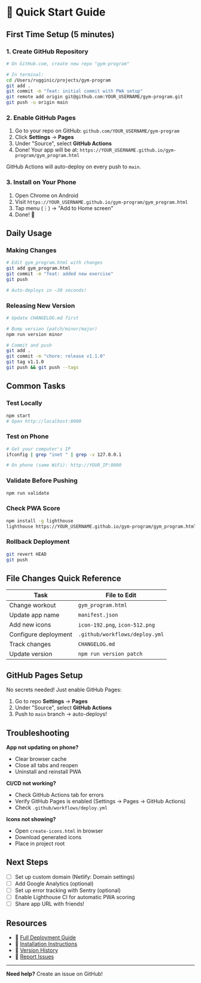 # 🚀 Quick Start Guide

## First Time Setup (5 minutes)

### 1. Create GitHub Repository

```bash
# On GitHub.com, create new repo "gym-program"

# In terminal:
cd /Users/rugginic/projects/gym-program
git add .
git commit -m "feat: initial commit with PWA setup"
git remote add origin git@github.com:YOUR_USERNAME/gym-program.git
git push -u origin main
```

### 2. Enable GitHub Pages

1. Go to your repo on GitHub: `github.com/YOUR_USERNAME/gym-program`
2. Click **Settings** → **Pages**
3. Under "Source", select **GitHub Actions**
4. Done! Your app will be at: `https://YOUR_USERNAME.github.io/gym-program/gym_program.html`

GitHub Actions will auto-deploy on every push to `main`.

### 3. Install on Your Phone

1. Open Chrome on Android
2. Visit `https://YOUR_USERNAME.github.io/gym-program/gym_program.html`
3. Tap menu (⋮) → "Add to Home screen"
4. Done! 🎉

## Daily Usage

### Making Changes

```bash
# Edit gym_program.html with changes
git add gym_program.html
git commit -m "feat: added new exercise"
git push

# Auto-deploys in ~30 seconds!
```

### Releasing New Version

```bash
# Update CHANGELOG.md first

# Bump version (patch/minor/major)
npm run version minor

# Commit and push
git add .
git commit -m "chore: release v1.1.0"
git tag v1.1.0
git push && git push --tags
```

## Common Tasks

### Test Locally
```bash
npm start
# Open http://localhost:8000
```

### Test on Phone
```bash
# Get your computer's IP
ifconfig | grep "inet " | grep -v 127.0.0.1

# On phone (same WiFi): http://YOUR_IP:8000
```

### Validate Before Pushing
```bash
npm run validate
```

### Check PWA Score
```bash
npm install -g lighthouse
lighthouse https://YOUR_USERNAME.github.io/gym-program/gym_program.html --view
```

### Rollback Deployment
```bash
git revert HEAD
git push
```

## File Changes Quick Reference

| Task | File to Edit |
|------|-------------|
| Change workout | `gym_program.html` |
| Update app name | `manifest.json` |
| Add new icons | `icon-192.png`, `icon-512.png` |
| Configure deployment | `.github/workflows/deploy.yml` |
| Track changes | `CHANGELOG.md` |
| Update version | `npm run version patch` |

## GitHub Pages Setup

No secrets needed! Just enable GitHub Pages:

1. Go to repo **Settings** → **Pages**
2. Under "Source", select **GitHub Actions**
3. Push to `main` branch → auto-deploys!

## Troubleshooting

**App not updating on phone?**
- Clear browser cache
- Close all tabs and reopen
- Uninstall and reinstall PWA

**CI/CD not working?**
- Check GitHub Actions tab for errors
- Verify GitHub Pages is enabled (Settings → Pages → GitHub Actions)
- Check `.github/workflows/deploy.yml`

**Icons not showing?**
- Open `create-icons.html` in browser
- Download generated icons
- Place in project root

## Next Steps

- [ ] Set up custom domain (Netlify: Domain settings)
- [ ] Add Google Analytics (optional)
- [ ] Set up error tracking with Sentry (optional)
- [ ] Enable Lighthouse CI for automatic PWA scoring
- [ ] Share app URL with friends!

## Resources

- 📘 [Full Deployment Guide](DEPLOYMENT.md)
- 📱 [Installation Instructions](INSTALL.md)
- 📝 [Version History](CHANGELOG.md)
- 🐛 [Report Issues](https://github.com/YOUR_USERNAME/gym-program/issues)

---

**Need help?** Create an issue on GitHub!
